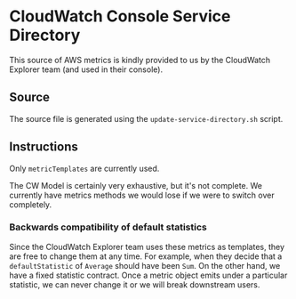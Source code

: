 # CloudWatch Console Service Directory

This source of AWS metrics is kindly provided to us by the CloudWatch Explorer team (and used in their console).

## Source

The source file is generated using the `update-service-directory.sh` script.

## Instructions

Only `metricTemplates` are currently used.

The CW Model is certainly very exhaustive, but it's not complete.
We currently have metrics methods we would lose if we were to switch over completely.

### Backwards compatibility of default statistics

Since the CloudWatch Explorer team uses these metrics as templates, they are free to change them at any time.
For example, when they decide that a `defaultStatistic` of `Average` should have been `Sum`.
On the other hand, we have a fixed statistic contract.
Once a metric object emits under a particular statistic, we can never change it or we will break downstream users.
